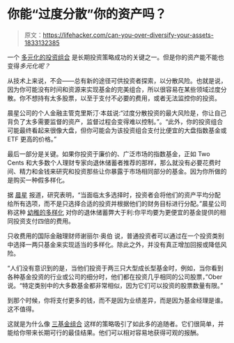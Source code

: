 # 你能“过度分散”你的资产吗？

> 原文：<https://lifehacker.com/can-you-over-diversify-your-assets-1833132385>

一个 [多元化的投资组合](https://lifehacker.com/what-it-means-to-diversify-your-assets-1830708509) 是长期投资策略成功的关键之一。但是你的资产能不能也变得*多元化呢？* 



从技术上来说，不会——总有新的途径可供投资者探索，以分散风险。也就是说，因为你可能没有时间和资源来实现基金的完美组合，所以很容易在某些领域过度分散。你不想持有太多股票，以至于支付不必要的费用，或者无法监控你的投资。

晨星公司的个人金融主管克里斯汀·本兹说:“过度分散投资的最大风险是，你让自己背负了太多需要监督的资产，监督过程会变得难以控制。”。“此外，你的投资组合可能最终看起来很像大盘，但你可能会为该投资组合支付比便宜的大盘指数基金或 ETF 更高的价格。”

最后一部分是关键。如果你投资于廉价的、广泛市场的指数基金，正如 Two Cents 和大多数个人理财专家向退休储蓄者推荐的那样，那么就没有必要花费时间、精力和金钱来研究和投资那些让你暴露于市场相同部分的基金。因为你所做的是购买一种假多样化。

据 [晨星](https://www.morningstar.com/blog/2017/12/15/choice-overload.html) 报道，研究表明，“当面临太多选择时，投资者会将他们的资产平均分配给所有选项，而不是只选择合适的投资并根据他们的财务目标进行分配。”晨星公司称这种 [幼稚的多样化](https://www.morningstar.com/blog/2017/12/15/choice-overload.html) 对你的退休储蓄弊大于利:你平均要为更便宜的基金提供的相同投资支付四倍的费用。

只收费用的国际金融理财师谢丽尔·奥伯 说，普通投资者可以通过在一个投资类别中选择一两只基金来实现适当的多样化。除此之外，并没有真正增加回报或降低风险。

“人们没有意识到的是，当他们投资于两三只大型成长型基金时，例如，当你看到各种基金投资的行业或公司的细分时，他们都在投资几乎相同的公司股票，”Ober 说。“特定类别中的大多数基金都非常相似，因为它们可以投资的股票数量有限。”

到那个时候，你将支付更多的钱，而不是因为业绩差异，而是因为基金经理是谁。这不值得。

这就是为什么像 [三基金组合](https://twocents.lifehacker.com/simplify-your-investments-with-the-3-fund-portfolio-1831746735) 这样的策略吸引了如此多的追随者。它们很简单，并能给你带来长期可行的最佳结果。他们可以相对容易地获得可观的报酬。